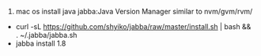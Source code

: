1. mac os install java
jabba:Java Version Manager similar to nvm/gvm/rvm/
* curl -sL https://github.com/shyiko/jabba/raw/master/install.sh | bash && . ~/.jabba/jabba.sh
* jabba install 1.8
